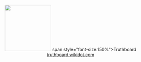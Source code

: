 <p align="center">
  <img alt="" src="https://tb.helloos.eu.org/img/truthboard2.svg" width="150px"/>
  span style="font-size:150%">Truthboard</span>
  <a href="http://truthboard.wikidot.com/">truthboard.wikidot.com</a>
</p>
